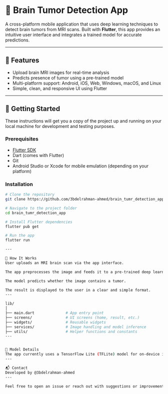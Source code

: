 # 🧠 Brain Tumor Detection App

A cross-platform mobile application that uses deep learning techniques to detect brain tumors from MRI scans. Built with **Flutter**, this app provides an intuitive user interface and integrates a trained model for accurate predictions.

---

## 📱 Features

- Upload brain MRI images for real-time analysis
- Predicts presence of tumor using a pre-trained model
- Multi-platform support: Android, iOS, Web, Windows, macOS, and Linux
- Simple, clean, and responsive UI using Flutter

---

## 🚀 Getting Started

These instructions will get you a copy of the project up and running on your local machine for development and testing purposes.

### Prerequisites

- [Flutter SDK](https://docs.flutter.dev/get-started/install)
- Dart (comes with Flutter)
- Git
- Android Studio or Xcode for mobile emulation (depending on your platform)

### Installation

```bash
# Clone the repository
git clone https://github.com/3bdelrahman-ahmed/brain_tumr_detection_app.git

# Navigate to the project folder
cd brain_tumr_detection_app

# Install Flutter dependencies
flutter pub get

# Run the app
flutter run

---

🧪 How It Works
User uploads an MRI brain scan via the app interface.

The app preprocesses the image and feeds it to a pre-trained deep learning model.

The model predicts whether the image contains a tumor.

The result is displayed to the user in a clear and simple format.
---

lib/
│
├── main.dart              # App entry point
├── screens/               # UI screens (home, result, etc.)
├── widgets/               # Reusable widgets
├── services/              # Image handling and model inference
├── utils/                 # Helper functions and constants
---


🧠 Model Details
The app currently uses a TensorFlow Lite (TFLite) model for on-device inference. You can replace the model with your own by placing it in the appropriate assets folder and updating the inference logic.****
---

📬 Contact
Developed by @3bdelrahman-ahmed
---

Feel free to open an issue or reach out with suggestions or improvements!
